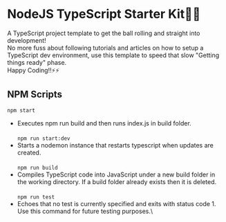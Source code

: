 # NodeJS TypeScript Starter Kit🤖🤖

A TypeScript project template to get the ball rolling and straight into development!\
No more fuss about following tutorials and articles on how to setup a TypeScript dev environment, use this template to speed that slow "Getting things ready" phase.\
Happy Coding!!⚡⚡

## NPM Scripts

`npm start`
 - Executes npm run build and then runs index.js in build folder.\
 \
`npm run start:dev`
 - Starts a nodemon instance that restarts typescript when updates are created.\
 \
`npm run build`
 - Compiles TypeScript code into JavaScript under a new build folder in the working directory. If a build folder already exists then it is deleted.\
 \
`npm run test`
 - Echoes that no test is currently specified and exits with status code 1. Use this command for future testing purposes.\



